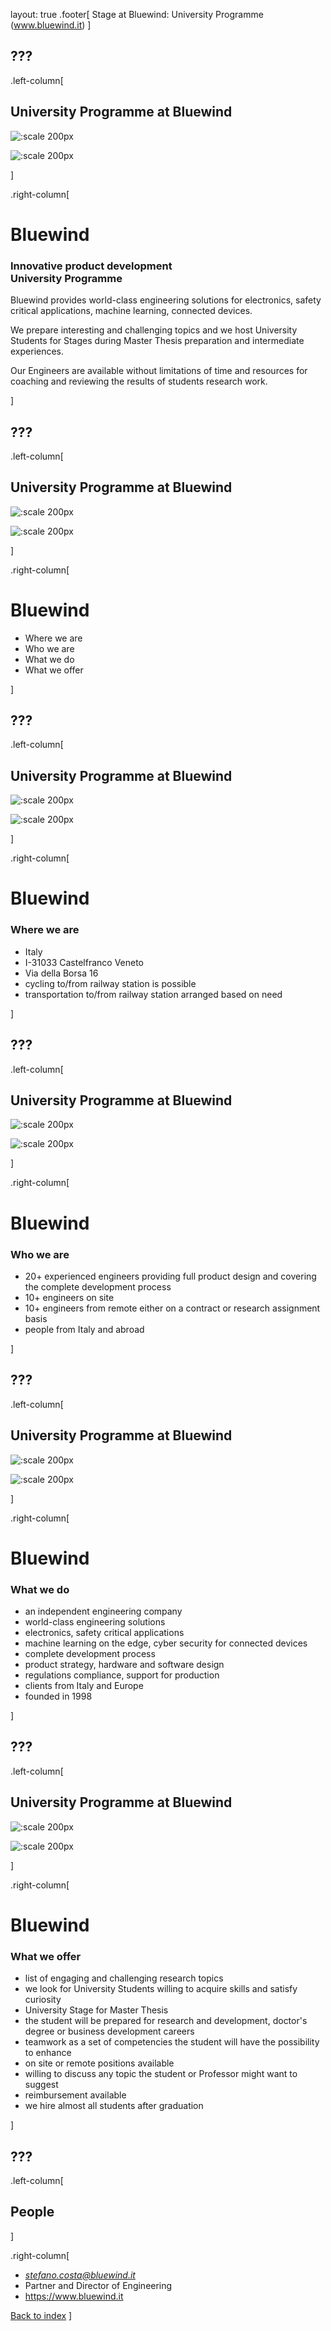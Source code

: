 layout: true
.footer[
Stage at Bluewind: University Programme (www.bluewind.it)
]

???
---

.left-column[
## University Programme at Bluewind

![:scale 200px](assets/hub12.png)

![:scale 200px](assets/uni.jpeg)

]

.right-column[
# Bluewind

### Innovative product development<br>University Programme

Bluewind provides world-class engineering solutions for electronics, safety critical applications, machine learning, connected devices.

We prepare interesting and challenging topics and we host University Students
for Stages during Master Thesis preparation and intermediate experiences.

Our Engineers are available without limitations of time and resources for coaching
and reviewing the results of students research work.

]

???
---

.left-column[
## University Programme at Bluewind

![:scale 200px](assets/hub12.png)

![:scale 200px](assets/uni.jpeg)

]

.right-column[
# Bluewind

 - Where we are
 - Who we are
 - What we do
 - What we offer
 
]

???
---

.left-column[
## University Programme at Bluewind

![:scale 200px](assets/hub12.png)

![:scale 200px](assets/uni.jpeg)

]

.right-column[
# Bluewind

### Where we are

 - Italy
 - I-31033 Castelfranco Veneto
 - Via della Borsa 16
 - cycling to/from railway station is possible
 - transportation to/from railway station arranged based on need

]

???
---

.left-column[
## University Programme at Bluewind

![:scale 200px](assets/hub12.png)

![:scale 200px](assets/uni.jpeg)

]

.right-column[
# Bluewind

### Who we are

  - 20+ experienced engineers providing full product design and covering the complete development process
  - 10+ engineers on site
  - 10+ engineers from remote either on a contract or research assignment basis
  - people from Italy and abroad

]

???
---

.left-column[
## University Programme at Bluewind

![:scale 200px](assets/hub12.png)

![:scale 200px](assets/uni.jpeg)

]

.right-column[
# Bluewind

### What we do

  - an independent engineering company
  - world-class engineering solutions
  - electronics, safety critical applications
  - machine learning on the edge, cyber security for connected devices
  - complete development process
  - product strategy, hardware and software design
  - regulations compliance, support for production
  - clients from Italy and Europe
  - founded in 1998

]

???
---

.left-column[
## University Programme at Bluewind

![:scale 200px](assets/hub12.png)

![:scale 200px](assets/uni.jpeg)

]

.right-column[
# Bluewind

### What we offer


  - list of engaging and challenging research topics
  - we look for University Students willing to acquire skills and satisfy curiosity
  - University Stage for Master Thesis
  - the student will be prepared for research and development, doctor's degree or business development careers
  - teamwork as a set of competencies the student will have the possibility to enhance
  - on site or remote positions available
  - willing to discuss any topic the student or Professor might want to suggest
  - reimbursement available
  - we hire almost all students after graduation

]

???
---

.left-column[
## People
]

.right-column[

* *stefano.costa@bluewind.it*
* Partner and Director of Engineering
* https://www.bluewind.it

[Back to index](index.html)
]
